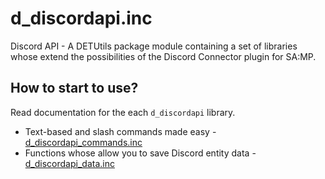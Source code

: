 # d_discordapi.inc
Discord API - A DETUtils package module containing a set of libraries whose extend the possibilities of the Discord Connector plugin for SA:MP.

## How to start to use?
Read documentation for the each `d_discordapi` library.

- Text-based and slash commands made easy - [d_discordapi_commands.inc](d_discordapi_commands.md)
- Functions whose allow you to save Discord entity data - [d_discordapi_data.inc](d_discordapi_data.md)
